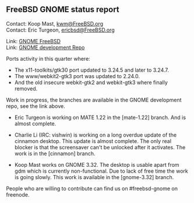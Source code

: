 ## FreeBSD GNOME status report ##

Contact: Koop Mast, <kwm@FreeBSD.org>  
Contact: Eric Turgeon, <ericbsd@FreeBSD.org>  

Link: [GNOME FreeBSD](https://freebsd.org/gnome/)  
Link: [GNOME development Repo](https://github.com/freebsd/freebsd-ports-gnome)  

Ports activity in this quarter where:

* The x11-toolkits/gtk30 port updated to 3.24.5 and later to 3.24.7.
* The www/webkit2-gtk3 port was updated to 2.24.0.
* And the old insecure webkit-gtk2 and webkit-gtk3 where finally removed.

Work in progress, the branches are available in the GNOME development
repo, see the link above.

* Eric Turgeon is working on MATE 1.22 in the [mate-1.22] branch.
  And is almost complete.
* Charlie Li (IRC: vishwin) is working on a long overdue update of
  the cinnamon desktop.  This update is almost complete. The only
  real blocker is that the screensaver can't be unlocked after it
  activates. The work is in the [cinnamon] branch.

* Koop Mast works on GNOME 3.32. The desktop is usable apart from
  gdm which is currently non-functional. Due to lack of free time
  the work is going slowly. This work is available in the [gnome-3.32]
  branch.

People who are willing to contribute can find us on #freebsd-gnome
on freenode.
